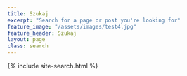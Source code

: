 ```yaml
---
title: Szukaj
excerpt: "Search for a page or post you're looking for"
feature_image: "/assets/images/test4.jpg"
feature_header: Szukaj
layout: page
class: search
---
```


{% include site-search.html %}
